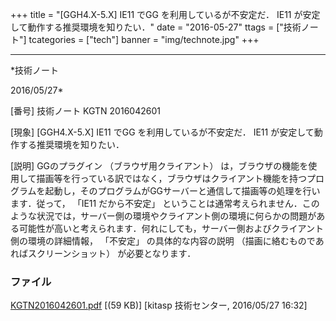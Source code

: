 ﻿+++
title = "[GGH4.X-5.X] IE11 でGG を利用しているが不安定だ． IE11 が安定して動作する推奨環境を知りたい．"
date = "2016-05-27"
ttags = ["技術ノート"]
tcategories = ["tech"]
banner = "img/technote.jpg"
+++

-----------------------------------------------------------------------------------------------------------------------------

*技術ノート

2016/05/27*


[番号]
技術ノート KGTN 2016042601

[現象]
[GGH4.X-5.X] IE11 でGG を利用しているが不安定だ． IE11
が安定して動作する推奨環境を知りたい．

[説明]
GGのプラグイン （ブラウザ用クライアント）
は，ブラウザの機能を使用して描画等を行っている訳ではなく，ブラウザはクライアント機能を持つプログラムを起動し，そのプログラムがGGサーバーと通信して描画等の処理を行います．従って，
「IE11 だから不安定」
ということは通常考えられません．このような状況では，サーバー側の環境やクライアント側の環境に何らかの問題がある可能性が高いと考えられます．何れにしても，サーバー側およびクライアント側の環境の詳細情報，
「不安定」 の具体的な内容の説明
（描画に絡むものであればスクリーンショット） が必要となります．


### ファイル

 
 


[KGTN2016042601.pdf](http://techreport.kitasp.net/attachments/download/2601/KGTN2016042601.pdf)
 [(59 KB)] [kitasp 技術センター, 2016/05/27
16:32]


 


 


